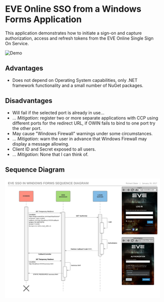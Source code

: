 EVE Online SSO from a Windows Forms Application
===============================================

This application demonstrates how to initiate a sign-on and capture authorization, access and refresh tokens from the EVE Online Single Sign On Service.

![Demo][demo]

## Advantages

 * Does not depend on Operating System capabilities, only .NET framework functionality and a small number of NuGet packages.

## Disadvantages

 * Will fail if the selected port is already in use...
  * ... *Mitigation*: register two or more separate applications with CCP using different ports for the redirect URL, if OWIN fails to bind to one port try the other port.
 * May cause "Windows Firewall" warnings under some circumstances.
  * ... *Mitigation*: warn the user in advance that Windows Firewall may display a message allowing.
 * Client ID and Secret exposed to all users.
  * ... *Mitigation*: None that I can think of.

## Sequence Diagram

![Sequence Diagram][sequence-diagram]

   [demo]: content/EVESSO.gif
   [sequence-diagram]: content/sequence-diagram.png

